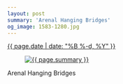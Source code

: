```yaml
---
layout: post
summary: 'Arenal Hanging Bridges'
og_image: 1583-1280.jpg
---
```


<div class="post">
 <time>
  <a href="/1583">
   {{ page.date | date: "%B %-d, %Y" }}
  </a>
 </time>
 <a href="/1583">
  <figure data-taken="1/30/2022">
   <img alt="{{ page.summary }}" sizes="(min-width: 700px) 50vw, calc(100vw - 2rem)" src="{{ site.assets_url }}/1583-640.jpg" srcset="{{ site.assets_url }}/1583-320.jpg 320w, {{ site.assets_url }}/1583-640.jpg 640w, {{ site.assets_url }}/1583-960.jpg 960w, {{ site.assets_url }}/1583-1280.jpg 1280w"/>
  </figure>
 </a>
 <span>
  Arenal Hanging Bridges
 </span>
</div>
